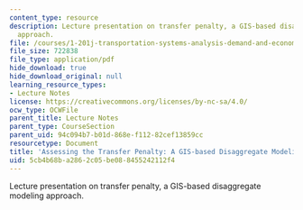 ```yaml
---
content_type: resource
description: Lecture presentation on transfer penalty, a GIS-based disaggregate modeling
  approach.
file: /courses/1-201j-transportation-systems-analysis-demand-and-economics-fall-2008/5cb4b68ba2862c05be088455242112f4_MIT1_201JF08_lec08.pdf
file_size: 722838
file_type: application/pdf
hide_download: true
hide_download_original: null
learning_resource_types:
- Lecture Notes
license: https://creativecommons.org/licenses/by-nc-sa/4.0/
ocw_type: OCWFile
parent_title: Lecture Notes
parent_type: CourseSection
parent_uid: 94c094b7-b01d-868e-f112-82cef13859cc
resourcetype: Document
title: 'Assessing the Transfer Penalty: A GIS-based Disaggregate Modeling Approach'
uid: 5cb4b68b-a286-2c05-be08-8455242112f4
---
```

Lecture presentation on transfer penalty, a GIS-based disaggregate modeling approach.